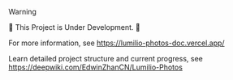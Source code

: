 >[!WARNING]
>🚧 This Project is Under Development. 🚧

For more information, see https://lumilio-photos-doc.vercel.app/

Learn detailed project structure and current progress, see https://deepwiki.com/EdwinZhanCN/Lumilio-Photos
